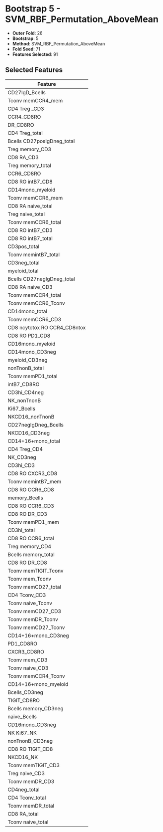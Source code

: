 # Bootstrap 5 - SVM_RBF_Permutation_AboveMean

- **Outer Fold**: 26
- **Bootstrap**: 5
- **Method**: SVM_RBF_Permutation_AboveMean
- **Fold Seed**: 71
- **Features Selected**: 91

## Selected Features

| Feature |
|---------|
| CD27IgD_Bcells |
| Tconv memCCR4_mem |
| CD4 Treg _CD3 |
| CCR4_CD8RO |
| DR_CD8RO |
| CD4 Treg_total |
| Bcells CD27posIgDneg_total |
| Treg memory_CD3 |
| CD8 RA_CD3 |
| Treg memory_total |
| CCR6_CD8RO |
| CD8 RO intB7_CD8 |
| CD14mono_myeloid |
| Tconv memCCR6_mem |
| CD8 RA naive_total |
| Treg naive_total |
| Tconv memCCR6_total |
| CD8 RO intB7_CD3 |
| CD8 RO intB7_total |
| CD3pos_total |
| Tconv memintB7_total |
| CD3neg_total |
| myeloid_total |
| Bcells CD27negIgDneg_total |
| CD8 RA naive_CD3 |
| Tconv memCCR4_total |
| Tconv memCCR6_Tconv |
| CD14mono_total |
| Tconv memCCR6_CD3 |
| CD8 ncytotox RO CCR4_CD8ntox |
| CD8 RO PD1_CD8 |
| CD16mono_myeloid |
| CD14mono_CD3neg |
| myeloid_CD3neg |
| nonTnonB_total |
| Tconv memPD1_total |
| intB7_CD8RO |
| CD3hi_CD4neg |
| NK_nonTnonB |
| Ki67_Bcells |
| NKCD16_nonTnonB |
| CD27negIgDneg_Bcells |
| NKCD16_CD3neg |
| CD14+16+mono_total |
| CD4 Treg_CD4 |
| NK_CD3neg |
| CD3hi_CD3 |
| CD8 RO CXCR3_CD8 |
| Tconv memintB7_mem |
| CD8 RO CCR6_CD8 |
| memory_Bcells |
| CD8 RO CCR6_CD3 |
| CD8 RO DR_CD3 |
| Tconv memPD1_mem |
| CD3hi_total |
| CD8 RO CCR6_total |
| Treg memory_CD4 |
| Bcells memory_total |
| CD8 RO DR_CD8 |
| Tconv memTIGIT_Tconv |
| Tconv mem_Tconv |
| Tconv memCD27_total |
| CD4 Tconv_CD3 |
| Tconv naive_Tconv |
| Tconv memCD27_CD3 |
| Tconv memDR_Tconv |
| Tconv memCD27_Tconv |
| CD14+16+mono_CD3neg |
| PD1_CD8RO |
| CXCR3_CD8RO |
| Tconv mem_CD3 |
| Tconv naive_CD3 |
| Tconv memCCR4_Tconv |
| CD14+16+mono_myeloid |
| Bcells_CD3neg |
| TIGIT_CD8RO |
| Bcells memory_CD3neg |
| naive_Bcells |
| CD16mono_CD3neg |
| NK Ki67_NK |
| nonTnonB_CD3neg |
| CD8 RO TIGIT_CD8 |
| NKCD16_NK |
| Tconv memTIGIT_CD3 |
| Treg naive_CD3 |
| Tconv memDR_CD3 |
| CD4neg_total |
| CD4 Tconv_total |
| Tconv memDR_total |
| CD8 RA_total |
| Tconv naive_total |
